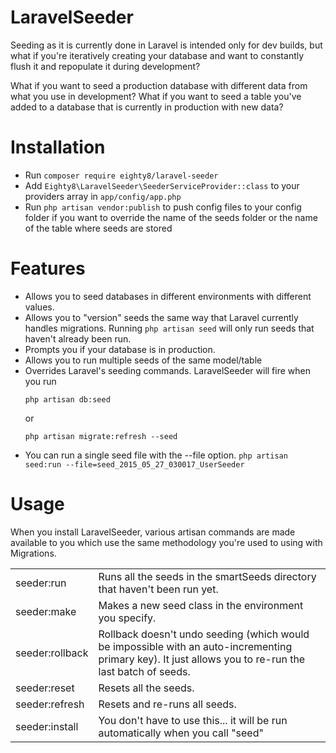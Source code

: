 # LaravelSeeder

Seeding as it is currently done in Laravel is intended only for dev builds, but what if you're iteratively creating your database and want to constantly flush it and repopulate it during development? 

What if you want to seed a production database with different data from what you use in development? What if you want to seed a table you've added to a database that is currently in production with new data?

Installation
============

- Run ```composer require eighty8/laravel-seeder```
- Add ```Eighty8\LaravelSeeder\SeederServiceProvider::class``` to your providers array in ```app/config/app.php```
- Run ```php artisan vendor:publish``` to push config files to your config folder if you want to override the name of the seeds folder or the name of the table where seeds are stored

Features
============

- Allows you to seed databases in different environments with different values.
- Allows you to "version" seeds the same way that Laravel currently handles migrations. Running ```php artisan seed``` will only run seeds that haven't already been run.
- Prompts you if your database is in production.
- Allows you to run multiple seeds of the same model/table
- Overrides Laravel's seeding commands. LaravelSeeder will fire when you run
    ```
    php artisan db:seed
    ```
     or
    ```
    php artisan migrate:refresh --seed
    ```
- You can run a single seed file with the --file option.
    ```php artisan seed:run --file=seed_2015_05_27_030017_UserSeeder```

Usage
============
When you install LaravelSeeder, various artisan commands are made available to you which use the same methodology you're used to using with Migrations.

<table>
<tr><td>seeder:run</td><td>Runs all the seeds in the smartSeeds directory that haven't been run yet.</td></tr>
<tr><td>seeder:make</td><td>Makes a new seed class in the environment you specify.</td></tr>
<tr><td>seeder:rollback</td><td>Rollback doesn't undo seeding (which would be impossible with an auto-incrementing primary key). It just allows you to re-run the last batch of seeds.</td></tr>
<tr><td>seeder:reset</td><td>Resets all the seeds.</td></tr>
<tr><td>seeder:refresh</td><td>Resets and re-runs all seeds.</td></tr>
<tr><td>seeder:install</td><td>You don't have to use this... it will be run automatically when you call "seed"</td></tr>
</table>